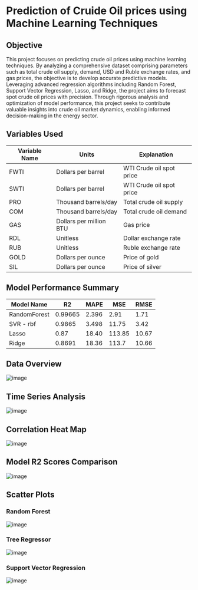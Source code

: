 # Prediction of Cruide Oil prices using Machine Learning Techniques 

## Objective 

This project focuses on predicting crude oil prices using machine learning techniques. By analyzing a comprehensive dataset comprising parameters such as total crude oil supply, demand, USD and Ruble exchange rates, and gas prices, the objective is to develop accurate predictive models. Leveraging advanced regression algorithms including Random Forest, Support Vector Regression, Lasso, and Ridge, the project aims to forecast spot crude oil prices with precision. Through rigorous analysis and optimization of model performance, this project seeks to contribute valuable insights into crude oil market dynamics, enabling informed decision-making in the energy sector.

## Variables Used 

Variable Name   | Units                  | Explanation
----------------|------------------------|-------------------------
FWTI            | Dollars per barrel     | WTI Crude oil spot price
SWTI            | Dollars per barrel     | WTI Crude oil spot price
PRO             | Thousand barrels/day   | Total crude oil supply
COM             | Thousand barrels/day   | Total crude oil demand
GAS             | Dollars per million BTU| Gas price
RDL             | Unitless               | Dollar exchange rate
RUB             | Unitless               | Ruble exchange rate
GOLD            | Dollars per ounce      | Price of gold
SIL             | Dollars per ounce      | Price of silver

## Model Performance Summary

| Model Name    | R2       | MAPE   | MSE    | RMSE  |
|---------------|----------|--------|--------|-------|
| RandomForest  | 0.99665  | 2.396  | 2.91   | 1.71  |
| SVR - rbf     | 0.9865   | 3.498  | 11.75  | 3.42  |
| Lasso         | 0.87     | 18.40  | 113.85 | 10.67 |
| Ridge         | 0.8691   | 18.36  | 113.7  | 10.66 |

## Data Overview 
![image](https://github.com/PenugondaHariSai/OilPricePrediction/assets/74250403/e82e37d2-7ff3-4533-bc45-7d7a3b0ce73f)

## Time Series Analysis 
![image](https://github.com/PenugondaHariSai/OilPricePrediction/assets/74250403/15336a33-2962-4bad-8eb3-36b83eeb066e)

## Correlation Heat Map
![image](https://github.com/PenugondaHariSai/OilPricePrediction/assets/74250403/c61b07a3-6fa5-4b02-a913-baa7a3916bbf)

## Model R2 Scores Comparison
![image](https://github.com/PenugondaHariSai/OilPricePrediction/assets/74250403/12eabb5b-00a1-403b-8753-894d035ec302)

## Scatter Plots 
### Random Forest 
![image](https://github.com/PenugondaHariSai/OilPricePrediction/assets/74250403/1096d8d9-ea3a-42bd-a3e4-6cfa527050b9)

### Tree Regressor 
![image](https://github.com/PenugondaHariSai/OilPricePrediction/assets/74250403/1544373c-1a81-4ef6-abfe-19c848b641ed)

### Support Vector Regression 
![image](https://github.com/PenugondaHariSai/OilPricePrediction/assets/74250403/25b393bd-c139-4b53-983e-7f5679031aae)







